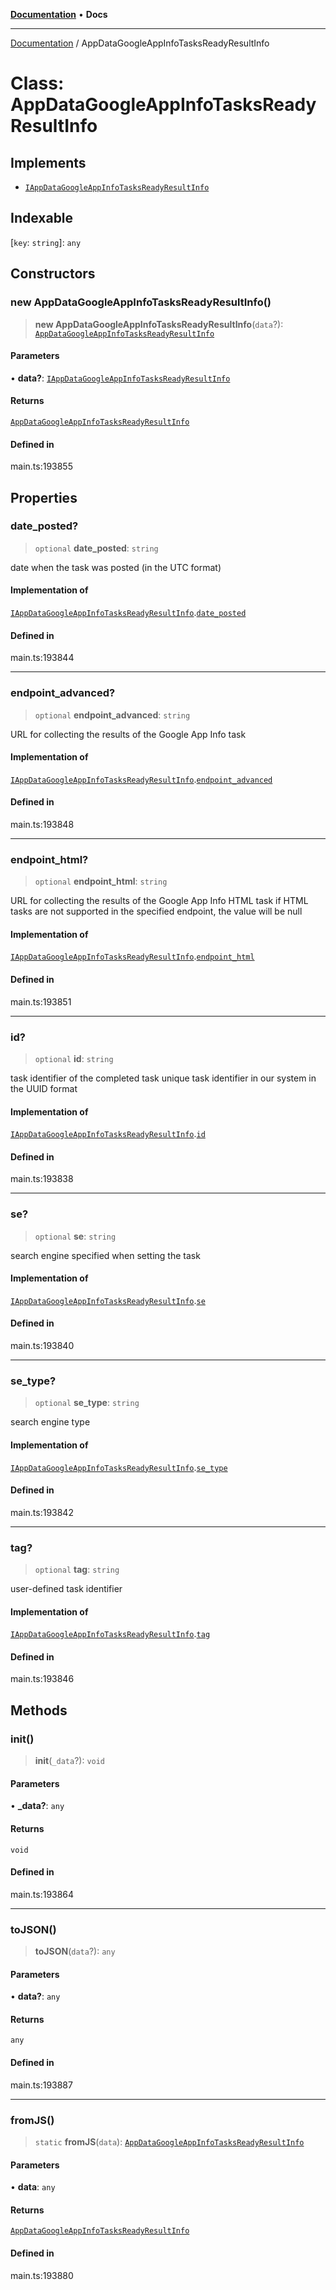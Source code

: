 [**Documentation**](../README.md) • **Docs**

***

[Documentation](../README.md) / AppDataGoogleAppInfoTasksReadyResultInfo

# Class: AppDataGoogleAppInfoTasksReadyResultInfo

## Implements

- [`IAppDataGoogleAppInfoTasksReadyResultInfo`](../interfaces/IAppDataGoogleAppInfoTasksReadyResultInfo.md)

## Indexable

 \[`key`: `string`\]: `any`

## Constructors

### new AppDataGoogleAppInfoTasksReadyResultInfo()

> **new AppDataGoogleAppInfoTasksReadyResultInfo**(`data`?): [`AppDataGoogleAppInfoTasksReadyResultInfo`](AppDataGoogleAppInfoTasksReadyResultInfo.md)

#### Parameters

• **data?**: [`IAppDataGoogleAppInfoTasksReadyResultInfo`](../interfaces/IAppDataGoogleAppInfoTasksReadyResultInfo.md)

#### Returns

[`AppDataGoogleAppInfoTasksReadyResultInfo`](AppDataGoogleAppInfoTasksReadyResultInfo.md)

#### Defined in

main.ts:193855

## Properties

### date\_posted?

> `optional` **date\_posted**: `string`

date when the task was posted (in the UTC format)

#### Implementation of

[`IAppDataGoogleAppInfoTasksReadyResultInfo`](../interfaces/IAppDataGoogleAppInfoTasksReadyResultInfo.md).[`date_posted`](../interfaces/IAppDataGoogleAppInfoTasksReadyResultInfo.md#date_posted)

#### Defined in

main.ts:193844

***

### endpoint\_advanced?

> `optional` **endpoint\_advanced**: `string`

URL for collecting the results of the Google App Info task

#### Implementation of

[`IAppDataGoogleAppInfoTasksReadyResultInfo`](../interfaces/IAppDataGoogleAppInfoTasksReadyResultInfo.md).[`endpoint_advanced`](../interfaces/IAppDataGoogleAppInfoTasksReadyResultInfo.md#endpoint_advanced)

#### Defined in

main.ts:193848

***

### endpoint\_html?

> `optional` **endpoint\_html**: `string`

URL for collecting the results of the Google App Info HTML task
if HTML tasks are not supported in the specified endpoint, the value will be null

#### Implementation of

[`IAppDataGoogleAppInfoTasksReadyResultInfo`](../interfaces/IAppDataGoogleAppInfoTasksReadyResultInfo.md).[`endpoint_html`](../interfaces/IAppDataGoogleAppInfoTasksReadyResultInfo.md#endpoint_html)

#### Defined in

main.ts:193851

***

### id?

> `optional` **id**: `string`

task identifier of the completed task
unique task identifier in our system in the UUID format

#### Implementation of

[`IAppDataGoogleAppInfoTasksReadyResultInfo`](../interfaces/IAppDataGoogleAppInfoTasksReadyResultInfo.md).[`id`](../interfaces/IAppDataGoogleAppInfoTasksReadyResultInfo.md#id)

#### Defined in

main.ts:193838

***

### se?

> `optional` **se**: `string`

search engine specified when setting the task

#### Implementation of

[`IAppDataGoogleAppInfoTasksReadyResultInfo`](../interfaces/IAppDataGoogleAppInfoTasksReadyResultInfo.md).[`se`](../interfaces/IAppDataGoogleAppInfoTasksReadyResultInfo.md#se)

#### Defined in

main.ts:193840

***

### se\_type?

> `optional` **se\_type**: `string`

search engine type

#### Implementation of

[`IAppDataGoogleAppInfoTasksReadyResultInfo`](../interfaces/IAppDataGoogleAppInfoTasksReadyResultInfo.md).[`se_type`](../interfaces/IAppDataGoogleAppInfoTasksReadyResultInfo.md#se_type)

#### Defined in

main.ts:193842

***

### tag?

> `optional` **tag**: `string`

user-defined task identifier

#### Implementation of

[`IAppDataGoogleAppInfoTasksReadyResultInfo`](../interfaces/IAppDataGoogleAppInfoTasksReadyResultInfo.md).[`tag`](../interfaces/IAppDataGoogleAppInfoTasksReadyResultInfo.md#tag)

#### Defined in

main.ts:193846

## Methods

### init()

> **init**(`_data`?): `void`

#### Parameters

• **\_data?**: `any`

#### Returns

`void`

#### Defined in

main.ts:193864

***

### toJSON()

> **toJSON**(`data`?): `any`

#### Parameters

• **data?**: `any`

#### Returns

`any`

#### Defined in

main.ts:193887

***

### fromJS()

> `static` **fromJS**(`data`): [`AppDataGoogleAppInfoTasksReadyResultInfo`](AppDataGoogleAppInfoTasksReadyResultInfo.md)

#### Parameters

• **data**: `any`

#### Returns

[`AppDataGoogleAppInfoTasksReadyResultInfo`](AppDataGoogleAppInfoTasksReadyResultInfo.md)

#### Defined in

main.ts:193880
